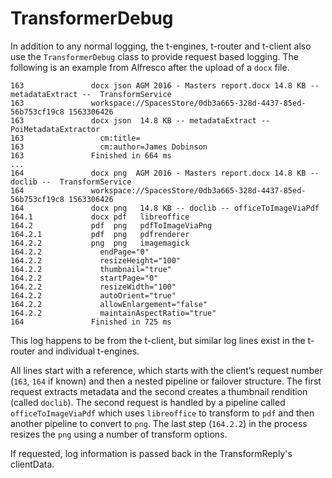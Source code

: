 # TransformerDebug

In addition to any normal logging, the t-engines, t-router and t-client also
use the `TransformerDebug` class to provide request based logging. The
following is an example from Alfresco after the upload of a `docx` file.

~~~text
163               docx json AGM 2016 - Masters report.docx 14.8 KB -- metadataExtract --  TransformService
163               workspace://SpacesStore/0db3a665-328d-4437-85ed-56b753cf19c8 1563306426
163               docx json  14.8 KB -- metadataExtract -- PoiMetadataExtractor
163                 cm:title=
163                 cm:author=James Dobinson
163               Finished in 664 ms
...
164               docx png  AGM 2016 - Masters report.docx 14.8 KB -- doclib --  TransformService
164               workspace://SpacesStore/0db3a665-328d-4437-85ed-56b753cf19c8 1563306426
164               docx png   14.8 KB -- doclib -- officeToImageViaPdf
164.1             docx pdf   libreoffice
164.2             pdf  png   pdfToImageViaPng
164.2.1           pdf  png   pdfrenderer
164.2.2           png  png   imagemagick
164.2.2             endPage="0"
164.2.2             resizeHeight="100"
164.2.2             thumbnail="true"
164.2.2             startPage="0"
164.2.2             resizeWidth="100"
164.2.2             autoOrient="true"
164.2.2             allowEnlargement="false"
164.2.2             maintainAspectRatio="true"
164               Finished in 725 ms
~~~

This log happens to be from the t-client, but similar log lines exist in the
t-router and individual t-engines.

All lines start with a reference, which starts with the client’s request
number (`163`, `164` if known) and then a nested pipeline or failover
structure. The first request extracts metadata and the second creates a
thumbnail rendition (called `doclib`). The second request is handled by a
pipeline called `officeToImageViaPdf` which uses `libreoffice` to transform 
to `pdf` and then another pipeline to convert to `png`. The last step
(`164.2.2`) in the process resizes the `png` using a number of transform
options.

If requested, log information is passed back in the TransformReply's
clientData.
